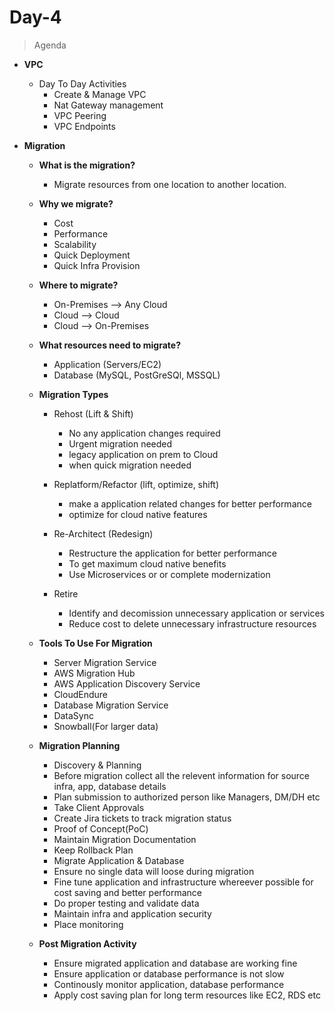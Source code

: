 # Day-4
> Agenda

- **VPC**
    - Day To Day Activities
        - Create & Manage VPC
        - Nat Gateway management
        - VPC Peering
        - VPC Endpoints

- **Migration**
    - **What is the migration?**
        - Migrate resources from one location to another location.

    - **Why we migrate?**
        - Cost
        - Performance
        - Scalability
        - Quick Deployment
        - Quick Infra Provision

    - **Where to migrate?**
        - On-Premises --> Any Cloud
        - Cloud --> Cloud
        - Cloud --> On-Premises
    - **What resources need to migrate?**
        - Application (Servers/EC2)
        - Database (MySQL, PostGreSQl, MSSQL)

    - **Migration Types**

        - Rehost (Lift & Shift)
            - No any application changes required 
            - Urgent migration needed
            - legacy application on prem to Cloud
            - when quick migration needed

        - Replatform/Refactor (lift, optimize, shift)
            - make a application related changes for better performance
            - optimize for cloud native features

        - Re-Architect (Redesign)
            - Restructure the application for better performance 
            - To get maximum cloud native benefits
            - Use Microservices or or complete modernization

        - Retire
            - Identify and decomission unnecessary application or services
            - Reduce cost to delete unnecessary infrastructure resources

     - **Tools To Use For Migration**
        - Server Migration Service
        - AWS Migration Hub
        - AWS Application Discovery Service
        - CloudEndure 
        - Database Migration Service
        - DataSync
        - Snowball(For larger data)

    - **Migration Planning**
        - Discovery & Planning
        - Before migration collect all the relevent information for source infra, app, database details
        - Plan submission to authorized person like Managers, DM/DH etc
        - Take Client Approvals
        - Create Jira tickets to track migration status
        - Proof of Concept(PoC)
        - Maintain Migration Documentation
        - Keep Rollback Plan
        - Migrate Application & Database
        - Ensure no single data will loose during migration
        - Fine tune application and infrastructure whereever possible for cost saving and better performance
        - Do proper testing and validate data
        - Maintain infra and application security
        - Place monitoring

    - **Post Migration Activity**
        - Ensure migrated application and database are working fine
        - Ensure application or database performance is not slow
        - Continously monitor application, database performance 
        - Apply cost saving plan for long term resources like EC2, RDS etc
        


                

